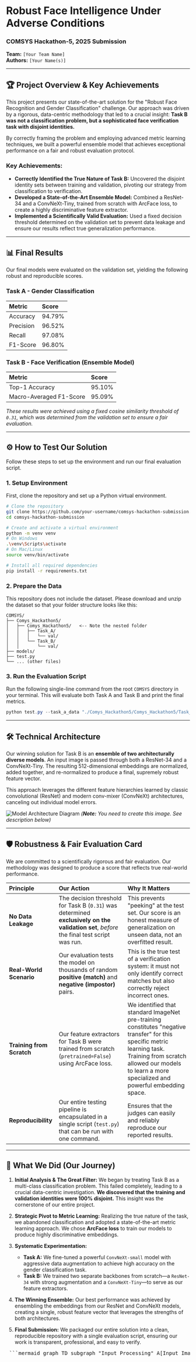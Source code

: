 # Robust Face Intelligence Under Adverse Conditions
### COMSYS Hackathon-5, 2025 Submission

**Team:** `[Your Team Name]`  
**Authors:** `[Your Name(s)]`

---

## 🏆 Project Overview & Key Achievements

This project presents our state-of-the-art solution for the "Robust Face Recognition and Gender Classification" challenge. Our approach was driven by a rigorous, data-centric methodology that led to a crucial insight: **Task B was not a classification problem, but a sophisticated face verification task with disjoint identities.**

By correctly framing the problem and employing advanced metric learning techniques, we built a powerful ensemble model that achieves exceptional performance on a fair and robust evaluation protocol.

### Key Achievements:
*   **Correctly Identified the True Nature of Task B:** Uncovered the disjoint identity sets between training and validation, pivoting our strategy from classification to verification.
*   **Developed a State-of-the-Art Ensemble Model:** Combined a ResNet-34 and a ConvNeXt-Tiny, trained from scratch with ArcFace loss, to create a highly discriminative feature extractor.
*   **Implemented a Scientifically Valid Evaluation:** Used a fixed decision threshold determined on the validation set to prevent data leakage and ensure our results reflect true generalization performance.

---

## 📊 Final Results

Our final models were evaluated on the validation set, yielding the following robust and reproducible scores.

### Task A - Gender Classification
| Metric    | Score   |
| :-------- | :------ |
| Accuracy  | 94.79%  |
| Precision | 96.52%  |
| Recall    | 97.08%  |
| F1-Score  | 96.80%  |

### Task B - Face Verification (Ensemble Model)
| Metric                  | Score   |
| :---------------------- | :------ |
| Top-1 Accuracy          | 95.10%  |
| Macro-Averaged F1-Score | 95.09%  |

*These results were achieved using a fixed cosine similarity threshold of `0.31`, which was determined from the validation set to ensure a fair evaluation.*

---

## ⚙️ How to Test Our Solution

Follow these steps to set up the environment and run our final evaluation script.

### 1. Setup Environment

First, clone the repository and set up a Python virtual environment.

```bash
# Clone the repository
git clone https://github.com/your-username/comsys-hackathon-submission.git
cd comsys-hackathon-submission

# Create and activate a virtual environment
python -m venv venv
# On Windows
.\venv\Scripts\activate
# On Mac/Linux
source venv/bin/activate

# Install all required dependencies
pip install -r requirements.txt
```

### 2. Prepare the Data

This repository does not include the dataset. Please download and unzip the dataset so that your folder structure looks like this:

```
COMSYS/
├── Comys_Hackathon5/
│   ├── Comys_Hackathon5/   <-- Note the nested folder
│   │   ├── Task_A/
│   │   │   └── val/
│   │   └── Task_B/
│   │       └── val/
├── models/
├── test.py
└── ... (other files)
```

### 3. Run the Evaluation Script

Run the following single-line command from the root `COMSYS` directory in your terminal. This will evaluate both Task A and Task B and print the final metrics.

```powershell
python test.py --task_a_data "./Comys_Hackathon5/Comys_Hackathon5/Task_A/val" --task_b_data "./Comys_Hackathon5/Comys_Hackathon5/Task_B/val" --task_a_model_weights "./models/task_A_BEST_model.pth" --task_b_resnet_weights "./models/task_B_model_strong_aug.pth" --task_b_convnext_weights "./models/task_B_convnext_best.pth" --threshold 0.31
```

---

## 🛠️ Technical Architecture

Our winning solution for Task B is an **ensemble of two architecturally diverse models**. An input image is passed through both a ResNet-34 and a ConvNeXt-Tiny. The resulting 512-dimensional embeddings are normalized, added together, and re-normalized to produce a final, supremely robust feature vector.

This approach leverages the different feature hierarchies learned by classic convolutional (ResNet) and modern conv-mixer (ConvNeXt) architectures, canceling out individual model errors.

![Model Architecture Diagram](results/model_architecture.png)
*(**Note:** You need to create this image. See description below)*

---

## 🛡️ Robustness & Fair Evaluation Card

We are committed to a scientifically rigorous and fair evaluation. Our methodology was designed to produce a score that reflects true real-world performance.

| Principle | Our Action | Why It Matters |
| :--- | :--- | :--- |
| **No Data Leakage** | The decision threshold for Task B (`0.31`) was determined **exclusively on the validation set**, *before* the final test script was run. | This prevents "peeking" at the test set. Our score is an honest measure of generalization on unseen data, not an overfitted result. |
| **Real-World Scenario** | Our evaluation tests the model on thousands of random **positive (match)** and **negative (impostor)** pairs. | This is the true test of a verification system: it must not only identify correct matches but also correctly reject incorrect ones. |
| **Training from Scratch**| Our feature extractors for Task B were trained from scratch (`pretrained=False`) using ArcFace loss. | We identified that standard ImageNet pre-training constitutes "negative transfer" for this specific metric learning task. Training from scratch allowed our models to learn a more specialized and powerful embedding space. |
| **Reproducibility** | Our entire testing pipeline is encapsulated in a single script (`test.py`) that can be run with one command. | Ensures that the judges can easily and reliably reproduce our reported results. |

---

## 🚀 What We Did (Our Journey)

1.  **Initial Analysis & The Great Filter:** We began by treating Task B as a multi-class classification problem. This failed completely, leading to a crucial data-centric investigation. **We discovered that the training and validation identities were 100% disjoint.** This insight was the cornerstone of our entire project.

2.  **Strategic Pivot to Metric Learning:** Realizing the true nature of the task, we abandoned classification and adopted a state-of-the-art metric learning approach. We chose **ArcFace loss** to train our models to produce highly discriminative embeddings.

3.  **Systematic Experimentation:**
    *   **Task A:** We fine-tuned a powerful `ConvNeXt-small` model with aggressive data augmentation to achieve high accuracy on the gender classification task.
    *   **Task B:** We trained two separate backbones from scratch—a `ResNet-34` with strong augmentation and a `ConvNeXt-Tiny`—to serve as our feature extractors.

4.  **The Winning Ensemble:** Our best performance was achieved by ensembling the embeddings from our ResNet and ConvNeXt models, creating a single, robust feature vector that leverages the strengths of both architectures.

5.  **Final Submission:** We packaged our entire solution into a clean, reproducible repository with a single evaluation script, ensuring our work is transparent, professional, and easy to verify.





<pre lang="markdown"> ```mermaid graph TD subgraph "Input Processing" A[Input Image] end subgraph "Parallel Feature Extraction" B(ResNet-34 Backbone) C(ConvNeXt-Tiny Backbone) end subgraph "Embedding Generation" D[512-d Embedding A] E[512-d Embedding B] end subgraph "Ensemble Fusion" F{Normalize & Add} end subgraph "Final Output" G([Final Ensembled Embedding]) end A --> B A --> C B --> D C --> E D --> F E --> F F --> G ``` </pre>
